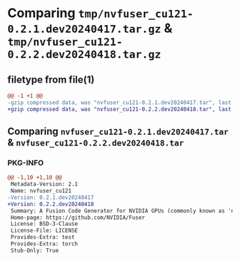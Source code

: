 # Comparing `tmp/nvfuser_cu121-0.2.1.dev20240417.tar.gz` & `tmp/nvfuser_cu121-0.2.2.dev20240418.tar.gz`

## filetype from file(1)

```diff
@@ -1 +1 @@
-gzip compressed data, was "nvfuser_cu121-0.2.1.dev20240417.tar", last modified: Mon Apr  5 07:00:00 1993, max compression
+gzip compressed data, was "nvfuser_cu121-0.2.2.dev20240418.tar", last modified: Mon Apr  5 07:00:00 1993, max compression
```

## Comparing `nvfuser_cu121-0.2.1.dev20240417.tar` & `nvfuser_cu121-0.2.2.dev20240418.tar`

### PKG-INFO

```diff
@@ -1,10 +1,10 @@
 Metadata-Version: 2.1
 Name: nvfuser_cu121
-Version: 0.2.1.dev20240417
+Version: 0.2.2.dev20240418
 Summary: A Fusion Code Generator for NVIDIA GPUs (commonly known as 'nvFuser')
 Home-page: https://github.com/NVIDIA/Fuser
 License: BSD-3-Clause
 License-File: LICENSE
 Provides-Extra: test
 Provides-Extra: torch
 Stub-Only: True
```

